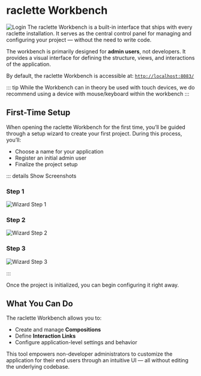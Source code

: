 # raclette Workbench

![Login](/graphics/workbench/login.png)
The raclette Workbench is a built-in interface that ships with every raclette installation. It serves as the central control panel for managing and configuring your project — without the need to write code.

The workbench is primarily designed for **admin users**, not developers. It provides a visual interface for defining the structure, views, and interactions of the application.

By default, the raclette Workbench is accessible at: [`http://localhost:8083/`](http://localhost:8083/)

::: tip
While the Workbench can in theory be used with touch devices, we do recommend using a device with mouse/keyboard within the workbench
:::

## First-Time Setup

When opening the raclette Workbench for the first time, you’ll be guided through a setup wizard to create your first project. During this process, you’ll:

- Choose a name for your application
- Register an initial admin user
- Finalize the project setup

::: details Show Screenshots

### Step 1

![Wizard Step 1](/graphics/workbench/wizard/step1.png)

### Step 2

![Wizard Step 2](/graphics/workbench/wizard/step2.png)

### Step 3

![Wizard Step 3](/graphics/workbench/wizard/step3.png)

:::

Once the project is initialized, you can begin configuring it right away.

## What You Can Do

The raclette Workbench allows you to:

- Create and manage **Compositions**
- Define **Interaction Links**
- Configure application-level settings and behavior

This tool empowers non-developer administrators to customize the application for their end users through an intuitive UI — all without editing the underlying codebase.
